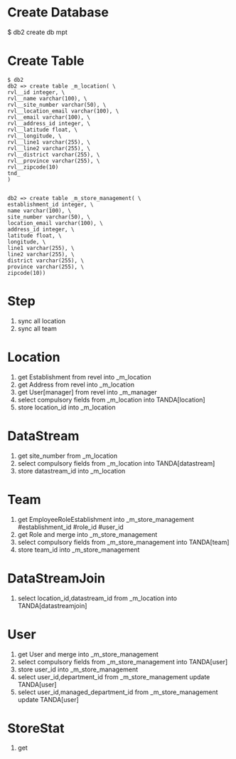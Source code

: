 # Create Database
$ db2 create db mpt

# Create Table
```
$ db2 
db2 => create table _m_location( \
rvl__id integer, \ 
rvl__name varchar(100), \
rvl__site_number varchar(50), \
rvl__location_email varchar(100), \
rvl__email varchar(100), \
rvl__address_id integer, \
rvl__latitude float, \
rvl__longitude, \
rvl__line1 varchar(255), \
rvl__line2 varchar(255), \
rvl__district varchar(255), \
rvl__province varchar(255), \
rvl__zipcode(10)
tnd_
)


db2 => create table _m_store_management( \
establishment_id integer, \ 
name varchar(100), \
site_number varchar(50), \
location_email varchar(100), \
address_id integer, \
latitude float, \
longitude, \
line1 varchar(255), \
line2 varchar(255), \
district varchar(255), \
province varchar(255), \
zipcode(10))
```

# Step
1. sync all location 
2. sync all team

# Location
1. get Establishment from revel into _m_location
2. get Address from revel into _m_location
3. get User[manager] from revel into _m_manager
4. select compulsory fields from _m_location into TANDA[location]
5. store location_id into _m_location

# DataStream
1. get site_number from _m_location
2. select compulsory fields from _m_location into TANDA[datastream]
3. store datastream_id into _m_location

# Team
1. get EmployeeRoleEstablishment into _m_store_management #establishment_id #role_id #user_id
2. get Role and merge into _m_store_management
3. select compulsory fields from _m_store_management into TANDA[team]
4. store team_id into _m_store_management

# DataStreamJoin
1. select location_id,datastream_id from _m_location into TANDA[datastreamjoin]


# User
1. get User and merge into _m_store_management 
2. select compulsory fields from _m_store_management into TANDA[user]
3. store user_id into _m_store_management
4. select user_id,department_id from _m_store_management update TANDA[user]
5. select user_id,managed_department_id from _m_store_management update TANDA[user]


# StoreStat
1. get 